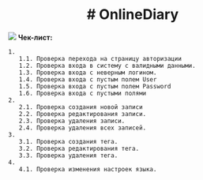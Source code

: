 <h1 align="center"># OnlineDiary </h1>

![](https://my.monkkee.com/#/)
**Чек-лист:**

	1. 
       1.1. Проверка перехода на страницу авторизации
	   1.2. Проверка входа в систему с валидными данными.
	   1.3. Проверка входа с неверным логином.
	   1.4. Проверка входа с пустым полем User
	   1.5. Проверка входа с пустым полем Password
	   1.6. Проверка входа с пустыми полями
    2. 
       2.1. Проверка создания новой записи
	   2.2. Проверка редактирования записи.
	   2.3. Проверка удаления записи.
	   2.4. Проверка удаления всех записей.
	3. 
       3.1. Проверка создания тега.
	   3.2. Проверка редактирования тега.
	   3.3. Проверка удаления тега.
	4. 
       4.1. Проверка изменения настроек языка.

